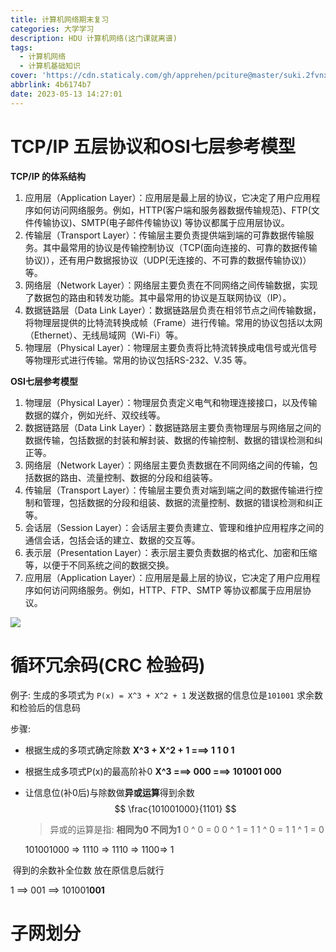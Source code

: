 ```yaml
---
title: 计算机网络期末复习
categories: 大学学习
description: HDU 计算机网络(这门课就离谱)
tags:
  - 计算机网络
  - 计算机基础知识
cover: 'https://cdn.staticaly.com/gh/apprehen/pciture@master/suki.2fvnxvyatwys.webp'
abbrlink: 4b6174b7
date: 2023-05-13 14:27:01
---
```


# TCP/IP 五层协议和OSI七层参考模型

**TCP/IP 的体系结构**

1. 应用层（Application Layer）：应用层是最上层的协议，它决定了用户应用程序如何访问网络服务。例如，HTTP(客户端和服务器数据传输规范)、FTP(文件传输协议)、SMTP(电子邮件传输协议) 等协议都属于应用层协议。
2. 传输层（Transport Layer）：传输层主要负责提供端到端的可靠数据传输服务。其中最常用的协议是传输控制协议（TCP(面向连接的、可靠的数据传输协议)），还有用户数据报协议（UDP(无连接的、不可靠的数据传输协议)）等。
3. 网络层（Network Layer）：网络层主要负责在不同网络之间传输数据，实现了数据包的路由和转发功能。其中最常用的协议是互联网协议（IP）。
4. 数据链路层（Data Link Layer）：数据链路层负责在相邻节点之间传输数据，将物理层提供的比特流转换成帧（Frame）进行传输。常用的协议包括以太网（Ethernet）、无线局域网（Wi-Fi）等。
5. 物理层（Physical Layer）：物理层主要负责将比特流转换成电信号或光信号等物理形式进行传输。常用的协议包括RS-232、V.35 等。

**OSI七层参考模型**

1. 物理层（Physical Layer）：物理层负责定义电气和物理连接接口，以及传输数据的媒介，例如光纤、双绞线等。
2. 数据链路层（Data Link Layer）：数据链路层主要负责物理层与网络层之间的数据传输，包括数据的封装和解封装、数据的传输控制、数据的错误检测和纠正等。
3. 网络层（Network Layer）：网络层主要负责数据在不同网络之间的传输，包括数据的路由、流量控制、数据的分段和组装等。
4. 传输层（Transport Layer）：传输层主要负责对端到端之间的数据传输进行控制和管理，包括数据的分段和组装、数据的流量控制、数据的错误检测和纠正等。
5. 会话层（Session Layer）：会话层主要负责建立、管理和维护应用程序之间的通信会话，包括会话的建立、数据的交互等。
6. 表示层（Presentation Layer）：表示层主要负责数据的格式化、加密和压缩等，以便于不同系统之间的数据交换。
7. 应用层（Application Layer）：应用层是最上层的协议，它决定了用户应用程序如何访问网络服务。例如，HTTP、FTP、SMTP 等协议都属于应用层协议。

![](https://cdn.staticaly.com/gh/apprehen/pciture@master/计算机网络图片.1h0xry453jk0.webp)

# **循环冗余码(CRC 检验码)**

例子: 生成的多项式为 `P(x) = X^3 + X^2 + 1`  发送数据的信息位是`101001` 求余数和检验后的信息码

步骤:  

- 根据生成的多项式确定除数
  **X^3 + X^2 + 1   ===>  1 1 0 1**

- 根据生成多项式P(x)的最高阶补0
  **X^3 ===> 000 ===> 101001 000**

- 让信息位(补0后)与除数做**异或运算**得到余数
  $$
  \frac{101001000}{1101}
  $$

  > 异或的运算是指: **相同为0 不同为1**
  > 0 ^ 0  = 0
  > 0 ^ 1  = 1
  > 1 ^ 0  = 1
  > 1 ^ 1 = 0

  101001000  => 1110 => 1110 => 1100=> 1

​	得到的余数补全位数 放在原信息后就行

1  ==> 001 ==> 101001**001** 

# 子网划分

